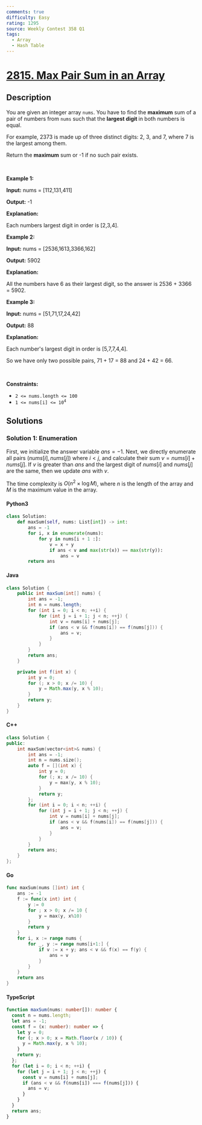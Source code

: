```yaml
---
comments: true
difficulty: Easy
rating: 1295
source: Weekly Contest 358 Q1
tags:
  - Array
  - Hash Table
---
```


<!-- problem:start -->

# [2815. Max Pair Sum in an Array](https://leetcode.com/problems/max-pair-sum-in-an-array)

## Description

<!-- description:start -->

<p>You are given an integer array <code>nums</code>. You have to find the <strong>maximum</strong> sum of a pair of numbers from <code>nums</code> such that the <strong>largest digit </strong>in both numbers is equal.</p>

<p>For example, 2373 is made up of three distinct digits: 2, 3, and 7, where 7 is the largest among them.</p>

<p>Return the <strong>maximum</strong> sum or -1 if no such pair exists.</p>

<p>&nbsp;</p>
<p><strong class="example">Example 1:</strong></p>

<div class="example-block">
<p><strong>Input:</strong> <span class="example-io">nums = [112,131,411]</span></p>

<p><strong>Output:</strong> <span class="example-io">-1</span></p>

<p><strong>Explanation:</strong></p>

<p>Each numbers largest digit in order is [2,3,4].</p>
</div>

<p><strong class="example">Example 2:</strong></p>

<div class="example-block">
<p><strong>Input:</strong> <span class="example-io">nums = [2536,1613,3366,162]</span></p>

<p><strong>Output:</strong> <span class="example-io">5902</span></p>

<p><strong>Explanation:</strong></p>

<p>All the numbers have 6 as their largest digit, so the answer is <span class="example-io">2536 + 3366 = 5902.</span></p>
</div>

<p><strong class="example">Example 3:</strong></p>

<div class="example-block">
<p><strong>Input:</strong> <span class="example-io">nums = [51,71,17,24,42]</span></p>

<p><strong>Output:</strong> <span class="example-io">88</span></p>

<p><strong>Explanation:</strong></p>

<p>Each number&#39;s largest digit in order is [5,7,7,4,4].</p>

<p>So we have only two possible pairs, 71 + 17 = 88 and 24 + 42 = 66.</p>
</div>

<p>&nbsp;</p>
<p><strong>Constraints:</strong></p>

<ul>
	<li><code>2 &lt;= nums.length &lt;= 100</code></li>
	<li><code>1 &lt;= nums[i] &lt;= 10<sup>4</sup></code></li>
</ul>

<!-- description:end -->

## Solutions

<!-- solution:start -->

### Solution 1: Enumeration

First, we initialize the answer variable $ans=-1$. Next, we directly enumerate all pairs $(nums[i], nums[j])$ where $i \lt j$, and calculate their sum $v=nums[i] + nums[j]$. If $v$ is greater than $ans$ and the largest digit of $nums[i]$ and $nums[j]$ are the same, then we update $ans$ with $v$.

The time complexity is $O(n^2 \times \log M)$, where $n$ is the length of the array and $M$ is the maximum value in the array.

<!-- tabs:start -->

#### Python3

```python
class Solution:
    def maxSum(self, nums: List[int]) -> int:
        ans = -1
        for i, x in enumerate(nums):
            for y in nums[i + 1 :]:
                v = x + y
                if ans < v and max(str(x)) == max(str(y)):
                    ans = v
        return ans
```

#### Java

```java
class Solution {
    public int maxSum(int[] nums) {
        int ans = -1;
        int n = nums.length;
        for (int i = 0; i < n; ++i) {
            for (int j = i + 1; j < n; ++j) {
                int v = nums[i] + nums[j];
                if (ans < v && f(nums[i]) == f(nums[j])) {
                    ans = v;
                }
            }
        }
        return ans;
    }

    private int f(int x) {
        int y = 0;
        for (; x > 0; x /= 10) {
            y = Math.max(y, x % 10);
        }
        return y;
    }
}
```

#### C++

```cpp
class Solution {
public:
    int maxSum(vector<int>& nums) {
        int ans = -1;
        int n = nums.size();
        auto f = [](int x) {
            int y = 0;
            for (; x; x /= 10) {
                y = max(y, x % 10);
            }
            return y;
        };
        for (int i = 0; i < n; ++i) {
            for (int j = i + 1; j < n; ++j) {
                int v = nums[i] + nums[j];
                if (ans < v && f(nums[i]) == f(nums[j])) {
                    ans = v;
                }
            }
        }
        return ans;
    }
};
```

#### Go

```go
func maxSum(nums []int) int {
	ans := -1
	f := func(x int) int {
		y := 0
		for ; x > 0; x /= 10 {
			y = max(y, x%10)
		}
		return y
	}
	for i, x := range nums {
		for _, y := range nums[i+1:] {
			if v := x + y; ans < v && f(x) == f(y) {
				ans = v
			}
		}
	}
	return ans
}
```

#### TypeScript

```ts
function maxSum(nums: number[]): number {
  const n = nums.length;
  let ans = -1;
  const f = (x: number): number => {
    let y = 0;
    for (; x > 0; x = Math.floor(x / 10)) {
      y = Math.max(y, x % 10);
    }
    return y;
  };
  for (let i = 0; i < n; ++i) {
    for (let j = i + 1; j < n; ++j) {
      const v = nums[i] + nums[j];
      if (ans < v && f(nums[i]) === f(nums[j])) {
        ans = v;
      }
    }
  }
  return ans;
}
```

<!-- tabs:end -->

<!-- solution:end -->

<!-- problem:end -->

